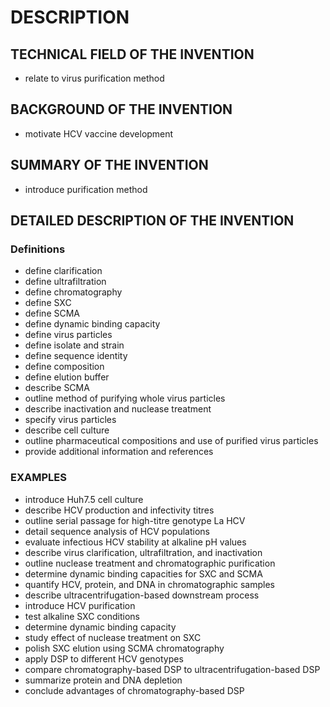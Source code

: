 # DESCRIPTION

## TECHNICAL FIELD OF THE INVENTION

- relate to virus purification method

## BACKGROUND OF THE INVENTION

- motivate HCV vaccine development

## SUMMARY OF THE INVENTION

- introduce purification method

## DETAILED DESCRIPTION OF THE INVENTION

### Definitions

- define clarification
- define ultrafiltration
- define chromatography
- define SXC
- define SCMA
- define dynamic binding capacity
- define virus particles
- define isolate and strain
- define sequence identity
- define composition
- define elution buffer
- describe SCMA
- outline method of purifying whole virus particles
- describe inactivation and nuclease treatment
- specify virus particles
- describe cell culture
- outline pharmaceutical compositions and use of purified virus particles
- provide additional information and references

### EXAMPLES

- introduce Huh7.5 cell culture
- describe HCV production and infectivity titres
- outline serial passage for high-titre genotype La HCV
- detail sequence analysis of HCV populations
- evaluate infectious HCV stability at alkaline pH values
- describe virus clarification, ultrafiltration, and inactivation
- outline nuclease treatment and chromatographic purification
- determine dynamic binding capacities for SXC and SCMA
- quantify HCV, protein, and DNA in chromatographic samples
- describe ultracentrifugation-based downstream process
- introduce HCV purification
- test alkaline SXC conditions
- determine dynamic binding capacity
- study effect of nuclease treatment on SXC
- polish SXC elution using SCMA chromatography
- apply DSP to different HCV genotypes
- compare chromatography-based DSP to ultracentrifugation-based DSP
- summarize protein and DNA depletion
- conclude advantages of chromatography-based DSP

